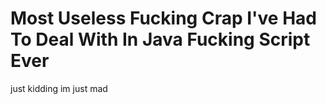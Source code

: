 # Most Useless Fucking Crap I've Had To Deal With In Java Fucking Script Ever
just kidding im just mad
